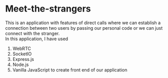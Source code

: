 # Meet-the-strangers
This is an application with features of direct calls where we can establish a connection between two users by passing our personal code or we can just connect with the stranger.\
In this application, I have used
1. WebRTC 
2. SocketIO 
3. Express.js 
4. Node.js 
5. Vanilla JavaScript to create front end of our application 
